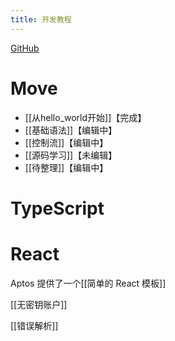 ```yaml
---
title: 开发教程
---
```

[GitHub](https://github.com/caoyang2002/aptos_mvoe-learning)

# Move
- [[从hello_world开始]]【完成】
- [[基础语法]]【编辑中】
- [[控制流]]【编辑中】
- [[源码学习]]【未编辑】
- [[待整理]]【编辑中】

# TypeScript


# React

Aptos 提供了一个[[简单的 React 模板]]

[[无密钥账户]]




[[错误解析]]
